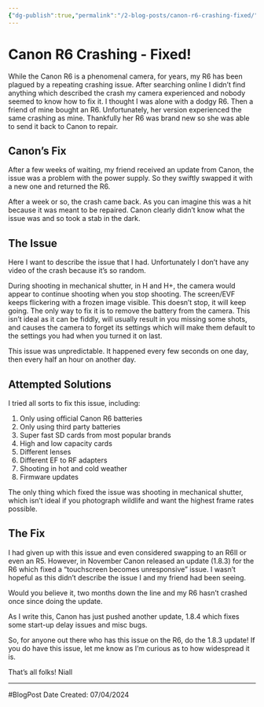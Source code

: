 ```yaml
---
{"dg-publish":true,"permalink":"/2-blog-posts/canon-r6-crashing-fixed/"}
---
```


# Canon R6 Crashing - Fixed!

While the Canon R6 is a phenomenal camera, for years, my R6 has been plagued by a repeating crashing issue. After searching online I didn’t find anything which described the crash my camera experienced and nobody seemed to know how to fix it. I thought I was alone with a dodgy R6. Then a friend of mine bought an R6. Unfortunately, her version experienced the same crashing as mine. Thankfully her R6 was brand new so she was able to send it back to Canon to repair. 

## Canon’s Fix

After a few weeks of waiting, my friend received an update from Canon, the issue was a problem with the power supply. So they swiftly swapped it with a new one and returned the R6.

After a week or so, the crash came back. As you can imagine this was a hit because it was meant to be repaired. Canon clearly didn’t know what the issue was and so took a stab in the dark.

## The Issue

Here I want to describe the issue that I had. Unfortunately I don’t have any video of the crash because it’s so random.

During shooting in mechanical shutter, in H and H+, the camera would appear to continue shooting when you stop shooting. The screen/EVF keeps flickering with a frozen image visible. This doesn’t stop, it will keep going. The only way to fix it is to remove the battery from the camera. This isn’t ideal as it can be fiddly, will usually result in you missing some shots, and causes the camera to forget its settings which will make them default to the settings you had when you turned it on last.

This issue was unpredictable. It happened every few seconds on one day, then every half an hour on another day.

## Attempted Solutions

I tried all sorts to fix this issue, including:

1. Only using official Canon R6 batteries
2. Only using third party batteries
3. Super fast SD cards from most popular brands
4. High and low capacity cards
5. Different lenses
6. Different EF to RF adapters
7. Shooting in hot and cold weather
8. Firmware updates

The only thing which fixed the issue was shooting in mechanical shutter, which isn’t ideal if you photograph wildlife and want the highest frame rates possible. 

## The Fix

I had given up with this issue and even considered swapping to an R6II or even an R5. However, in November Canon released an update (1.8.3) for the R6 which fixed a “touchscreen becomes unresponsive” issue. I wasn’t hopeful as this didn’t describe the issue I and my friend had been seeing. 

Would you believe it, two months down the line and my R6 hasn’t crashed once since doing the update. 

As I write this, Canon has just pushed another update, 1.8.4 which fixes some start-up delay issues and misc bugs.

So, for anyone out there who has this issue on the R6, do the 1.8.3 update! If you do have this issue, let me know as I’m curious as to how widespread it is.

That’s all folks!
Niall


---
#BlogPost 
Date Created: 07/04/2024
